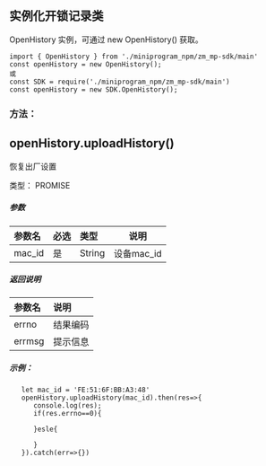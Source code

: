 ## 实例化开锁记录类
OpenHistory 实例，可通过 new OpenHistory() 获取。
```
import { OpenHistory } from './miniprogram_npm/zm_mp-sdk/main'
const openHistory = new OpenHistory();
或
const SDK = require('./miniprogram_npm/zm_mp-sdk/main')
const openHistory = new SDK.OpenHistory();
```

### 方法：

## openHistory.uploadHistory()
恢复出厂设置

类型： PROMISE
##### 参数

|参数名|必选|类型|说明|
|:---- |:---|:----- |-----   |
|mac_id |是  |String | 设备mac_id  |

##### 返回说明

|参数名|说明|
|:---- |:--- |
|errno |结果编码 |
|errmsg | 提示信息 |
##### 示例：
```
   let mac_id = 'FE:51:6F:BB:A3:48'
   openHistory.uploadHistory(mac_id).then(res=>{
      console.log(res);
      if(res.errno==0){
      
      }esle{
          
      }
   }).catch(err=>{})
```
